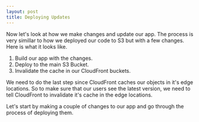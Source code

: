 ```yaml
---
layout: post
title: Deploying Updates
---
```


Now let's look at how we make changes and update our app. The process is very simillar to how we deployed our code to S3 but with a few changes. Here is what it looks like.

1. Build our app with the changes.
2. Deploy to the main S3 Bucket.
3. Invalidate the cache in our CloudFront buckets.

We need to do the last step since CloudFront caches our objects in it's edge locations. So to make sure that our users see the latest version, we need to tell CloudFront to invalidate it's cache in the edge locations.

Let's start by making a couple of changes to our app and go through the process of deploying them.
